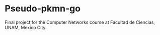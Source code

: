 # Pseudo-pkmn-go
Final project for the Computer Networks course at Facultad de Ciencias, UNAM, Mexico City. 
